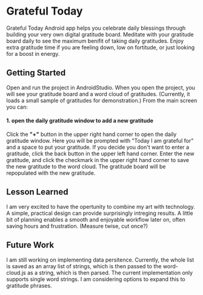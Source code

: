 # Grateful Today
Grateful Today Android app helps you celebrate daily blessings through building your very own digital 
gratitude board. Meditate with your gratitude board daily to see the maximum benifit of taking daily 
gratitudes. Enjoy extra gratitude time if you are feeling down, low on fortitude, or just looking for 
a boost in energy. 

## Getting Started
Open and run the project in AndroidStudio. When you open the project, you will see your gratitude board 
and a word cloud of gratitudes. (Currently, it loads a small sample of gratitudes for demonstration.) 
From the main screen you can: 

#### 1. open the daily gratitude window to add a new gratitude
Click the **"+"** button in the upper right hand corner to open the daily gratitude window. Here you 
will be prompted with "Today I am grateful for" and a space to put your gratitude. If you decide you 
don't want to enter a gratitude, click the back button in the upper left hand corner. Enter the new 
gratitude, and click the checkmark in the upper right hand corner to save the new gratitude to the 
word cloud. The gratitude board will be repopulated with the new gratitude.

## Lesson Learned
I am very excited to have the opertunity to combine my art with technology. A simple, practical design 
can provide surprisingly intreging results. A little bit of planning enables a smooth and enjoyable 
workflow later on, often saving hours and frustration. (Measure twise, cut once?)

## Future Work
I am still working on implementing data persitence. Currently, the whole list is saved as an array list 
of strings, which is then passed to the word-cloud.js as a string, which is then parsed. The current 
implementation only supports single word strings. I am considering options to expand this to gratitude 
phrases. 
